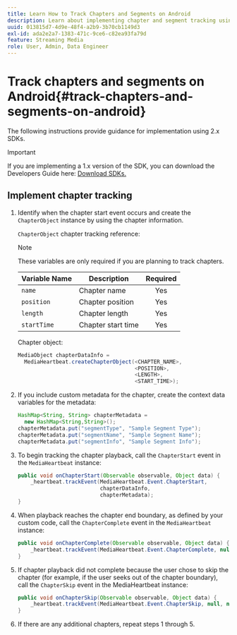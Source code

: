 ```yaml
---
title: Learn How to Track Chapters and Segments on Android
description: Learn about implementing chapter and segment tracking using the Media SDK on Android.
uuid: 013815d7-4d9e-48f4-a2b9-3b70cb1149d3
exl-id: ada2e2a7-1383-471c-9ce6-c82ea93fa79d
feature: Streaming Media
role: User, Admin, Data Engineer
---
```

# Track chapters and segments on Android{#track-chapters-and-segments-on-android}

The following instructions provide guidance for implementation using 2.x SDKs.

>[!IMPORTANT]
>
>If you are implementing a 1.x version of the SDK, you can download the Developers Guide here: [Download SDKs.](/help/getting-started/download-sdks.md)

## Implement chapter tracking

1. Identify when the chapter start event occurs and create the `ChapterObject` instance by using the chapter information.

    `ChapterObject` chapter tracking reference:  

    >[!NOTE]
    >
    >These variables are only required if you are planning to track chapters.

    | Variable Name | Description | Required |
    | --- | --- | :---: |
    | `name` | Chapter name | Yes |
    | `position` | Chapter position | Yes |
    | `length` | Chapter length | Yes |
    | `startTime` | Chapter start time | Yes |

    Chapter object:

    ```java
    MediaObject chapterDataInfo =  
      MediaHeartbeat.createChapterObject(<CHAPTER_NAME>,  
                                         <POSITION>,  
                                         <LENGTH>,  
                                         <START_TIME>);
    ```

1. If you include custom metadata for the chapter, create the context data variables for the metadata:

    ```java
    HashMap<String, String> chapterMetadata =  
      new HashMap<String,String>();
    chapterMetadata.put("segmentType", "Sample Segment Type");
    chapterMetadata.put("segmentName", "Sample Segment Name");
    chapterMetadata.put("segmentInfo", "Sample Segment Info");
    ```

1. To begin tracking the chapter playback, call the `ChapterStart` event in the `MediaHeartbeat` instance:

    ```java
    public void onChapterStart(Observable observable, Object data) {  
        _heartbeat.trackEvent(MediaHeartbeat.Event.ChapterStart,  
                              chapterDataInfo,  
                              chapterMetadata);
    }
    ```

1. When playback reaches the chapter end boundary, as defined by your custom code, call the `ChapterComplete` event in the `MediaHeartbeat` instance:

    ```java
    public void onChapterComplete(Observable observable, Object data) {  
        _heartbeat.trackEvent(MediaHeartbeat.Event.ChapterComplete, null, null);
    }
    ```

1. If chapter playback did not complete because the user chose to skip the chapter (for example, if the user seeks out of the chapter boundary), call the `ChapterSkip` event in the MediaHeartbeat instance:

    ```java
    public void onChapterSkip(Observable observable, Object data) {  
        _heartbeat.trackEvent(MediaHeartbeat.Event.ChapterSkip, null, null);
    }
    ```

1. If there are any additional chapters, repeat steps 1 through 5.
